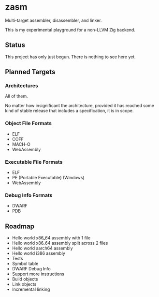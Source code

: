# zasm

Multi-target assembler, disassembler, and linker.

This is my experimental playground for a non-LLVM Zig backend.

## Status

This project has only just begun. There is nothing to see here yet.

## Planned Targets

### Architectures

All of them.

No matter how insignificant the architecture, provided it has reached some kind
of stable release that includes a specification, it is in scope.

### Object File Formats

 * ELF
 * COFF
 * MACH-O
 * WebAssembly

### Executable File Formats

 * ELF
 * PE (Portable Executable) (Windows)
 * WebAssembly

### Debug Info Formats

 * DWARF
 * PDB

## Roadmap

 * Hello world x86_64 assembly with 1 file
 * Hello world x86_64 assembly split across 2 files
 * Hello world aarch64 assembly
 * Hello world i386 assembly
 * Tests
 * Symbol table
 * DWARF Debug Info
 * Support more instructions
 * Build objects
 * Link objects
 * Incremental linking
